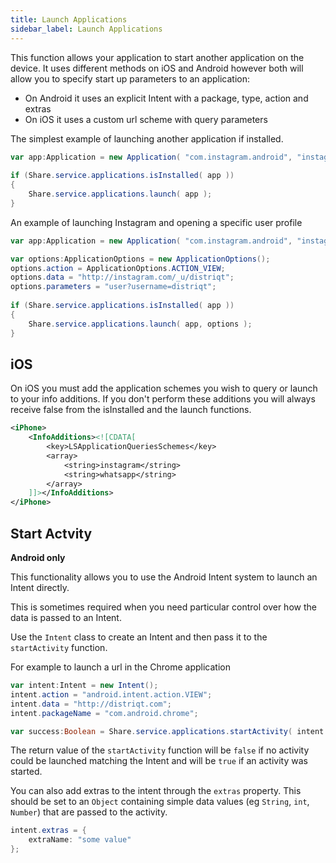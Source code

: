 ```yaml
---
title: Launch Applications
sidebar_label: Launch Applications
---
```


This function allows your application to start another application on the device. 
It uses different methods on iOS and Android however both will allow you to specify start up parameters to an application:

- On Android it uses an explicit Intent with a package, type, action and extras
- On iOS it uses a custom url scheme with query parameters

The simplest example of launching another application if installed.

```actionscript
var app:Application = new Application( "com.instagram.android", "instagram://" );
 
if (Share.service.applications.isInstalled( app ))
{
	Share.service.applications.launch( app );
}
```

An example of launching Instagram and opening a specific user profile

```actionscript
var app:Application = new Application( "com.instagram.android", "instagram://" );

var options:ApplicationOptions = new ApplicationOptions();
options.action = ApplicationOptions.ACTION_VIEW;
options.data = "http://instagram.com/_u/distriqt";
options.parameters = "user?username=distriqt";
 
if (Share.service.applications.isInstalled( app ))
{
	Share.service.applications.launch( app, options );
}
```


## iOS 

On iOS you must add the application schemes you wish to query or launch to your info additions. 
If you don't perform these additions you will always receive false from the isInstalled and the launch functions.

```xml
<iPhone>
	<InfoAdditions><![CDATA[
		<key>LSApplicationQueriesSchemes</key>
		<array>
			<string>instagram</string>
			<string>whatsapp</string>
		</array>
	]]></InfoAdditions>
</iPhone>
```




## Start Actvity 

**Android only**

This functionality allows you to use the Android Intent system to launch an Intent directly.

This is sometimes required when you need particular control over how the data is passed to an Intent.


Use the `Intent` class to create an Intent and then pass it to the `startActivity` function.

For example to launch a url in the Chrome application

```actionscript
var intent:Intent = new Intent();
intent.action = "android.intent.action.VIEW";
intent.data = "http://distriqt.com";
intent.packageName = "com.android.chrome";

var success:Boolean = Share.service.applications.startActivity( intent );
```

The return value of the `startActivity` function will be `false` if no activity could be launched matching the Intent and will be `true` if an activity was started.

You can also add extras to the intent through the `extras` property. This should be set to an `Object` containing simple data values (eg `String`, `int`, `Number`) that are passed to the activity. 


```actionscript
intent.extras = {
	extraName: "some value"
};
```
